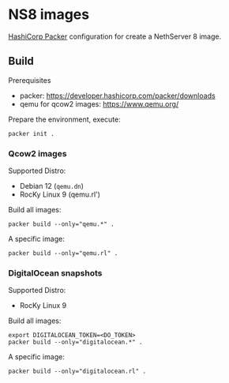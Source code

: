 # NS8 images

[HashiCorp Packer](https://www.packer.io/) configuration for create a NethServer 8 image.

## Build

Prerequisites
* packer: https://developer.hashicorp.com/packer/downloads
* qemu for qcow2 images: https://www.qemu.org/

Prepare the environment, execute:
```
packer init .
```

### Qcow2 images

Supported Distro:

* Debian 12 (`qemu.dn`)
* RocKy Linux 9 (qemu.rl')

Build all images:

```
packer build --only="qemu.*" .
```

A specific image:

```
packer build --only="qemu.rl" .
```
### DigitalOcean snapshots

Supported Distro:

* RocKy Linux 9

Build all images:

```
export DIGITALOCEAN_TOKEN=<DO_TOKEN>
packer build --only="digitalocean.*" .
```

A specific image:

```
packer build --only="digitalocean.rl" .
```

